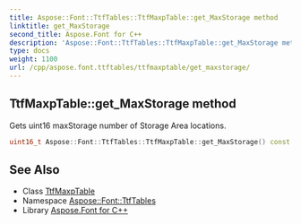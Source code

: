 ```yaml
---
title: Aspose::Font::TtfTables::TtfMaxpTable::get_MaxStorage method
linktitle: get_MaxStorage
second_title: Aspose.Font for C++
description: 'Aspose::Font::TtfTables::TtfMaxpTable::get_MaxStorage method. Gets uint16 maxStorage number of Storage Area locations in C++.'
type: docs
weight: 1100
url: /cpp/aspose.font.ttftables/ttfmaxptable/get_maxstorage/
---
```

## TtfMaxpTable::get_MaxStorage method


Gets uint16 maxStorage number of Storage Area locations.

```cpp
uint16_t Aspose::Font::TtfTables::TtfMaxpTable::get_MaxStorage() const
```

## See Also

* Class [TtfMaxpTable](../)
* Namespace [Aspose::Font::TtfTables](../../)
* Library [Aspose.Font for C++](../../../)
